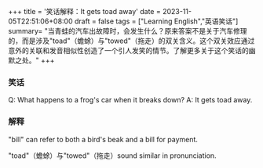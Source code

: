 +++
title = '笑话解释：It gets toad away'
date = 2023-11-05T22:51:06+08:00
draft = false
tags = ["Learning English","英语笑话"]
summary= "当青蛙的汽车出故障时，会发生什么？原来答案不是关于汽车修理的，而是涉及"toad"（蟾蜍）与"towed"（拖走）的双关含义。这个双关效应通过意外的关联和发音相似性创造了一个引人发笑的情节。了解更多关于这个笑话的幽默之处。"
+++

### 笑话
Q: What happens to a frog's car when it breaks down? 
A: It gets toad away.

### 解释

"bill" can refer to both a bird's beak and a bill for payment.

"toad"（蟾蜍）与"towed"（拖走）sound similar in pronunciation.